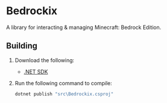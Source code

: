 # Bedrockix

A library for interacting & managing Minecraft: Bedrock Edition.

## Building
1. Download the following:

    - [.NET SDK](https://dotnet.microsoft.com/en-us/download)

2. Run the following command to compile:

    ```cmd
    dotnet publish "src\Bedrockix.csproj"
    ```